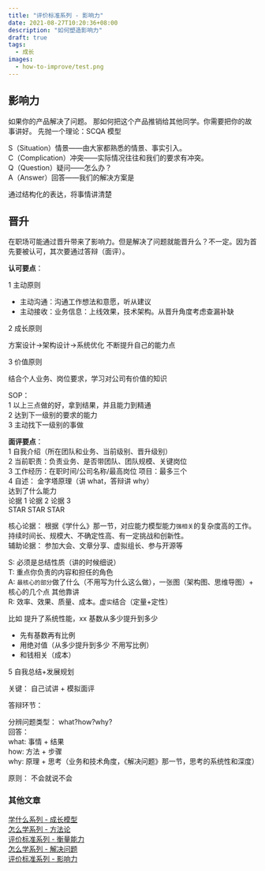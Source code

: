 ```yaml
---
title: "评价标准系列 - 影响力"
date: 2021-08-27T10:20:36+08:00
description: "如何塑造影响力"
draft: true
tags:
  - 成长
images:
  - how-to-improve/test.png
---
```


## 影响力

如果你的产品解决了问题。 那如何把这个产品推销给其他同学。你需要把你的故事讲好。
先抛一个理论：SCQA 模型

S（Situation）情景——由大家都熟悉的情景、事实引入。  
C（Complication）冲突——实际情况往往和我们的要求有冲突。  
Q（Question）疑问——怎么办？  
A（Answer）回答——我们的解决方案是

通过结构化的表达，将事情讲清楚

## 晋升

在职场可能通过晋升带来了影响力。但是解决了问题就能晋升么？不一定。因为首先要被认可，其次要通过答辩（面评）。

**认可要点**：

1 主动原则

- 主动沟通：沟通工作想法和意愿，听从建议
- 主动接收：业务信息：上线效果，技术架构。从晋升角度考虑查漏补缺

2 成长原则

方案设计->架构设计->系统优化 不断提升自己的能力点

3 价值原则

结合个人业务、岗位要求，学习对公司有价值的知识

SOP：  
1 以上三点做的好，拿到结果，并且能力到精通  
2 达到下一级别的要求的能力  
3 主动找下一级别的事做

**面评要点**：  
1 自我介绍（所在团队和业务、当前级别、晋升级别）  
2 当前职责：负责业务、是否带团队、团队规模、关键岗位  
3 工作经历：在职时间/公司名称/最高岗位 项目：最多三个  
4 自述： 金字塔原理（讲 what，答辩讲 why）  
 达到了什么能力  
论据 1 论据 2 论据 3  
STAR STAR STAR

核心论据： 根据《学什么》那一节，对应能力模型能力`强相关`的复杂度高的工作。持续时间长、规模大、不确定性高、有一定挑战和创新性。  
辅助论据： 参加大会、文章分享、虚拟组长、参与开源等

S: 必须是总结性质（讲的时候细说）  
T: 重点你负责的内容和担任的角色  
A: `最核心的部分`做了什么（不用写为什么这么做），一张图（架构图、思维导图）+ 核心的几个点 其他靠讲  
R: 效率、效果、质量、成本。虚`实`结合（定量+定性）

比如 提升了系统性能，xx 基数从多少提升到多少

- 先有基数再有比例
- 用绝对值（从多少提升到多少 不用写比例）
- 和钱相关（成本）

5 自我总结+发展规划

关键： 自己试讲 + 模拟面评

答辩环节：

分辨问题类型： what?how?why?  
回答：  
what: 事情 + 结果  
how: 方法 + 步骤  
why: 原理 + 思考（业务和技术角度，《解决问题》那一节，思考的系统性和深度）

原则： 不会就说不会

### 其他文章

[学什么系列 - 成长模型](../how-to-improve)  
[怎么学系列 - 方法论](../how-to-improve2)  
[评价标准系列 - 衡量能力](../how-to-improve3)  
[怎么学系列 - 解决问题](../how-to-improve4)  
[评价标准系列 - 影响力](../how-to-improve5)
